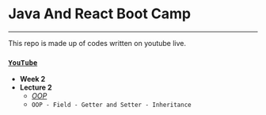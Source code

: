 # Java And React Boot Camp 
---
This repo is made up of codes written on youtube live.

### [`YouTube`](https://www.youtube.com/watch?v=2Vx_Z-5Dr4I&t=4511s)
 - **Week 2**
 - **Lecture 2**
	 - [*OOP*](https://github.com/huseyinidin/KodlamaioJava2022/tree/main/week2/oop1/src/oop1)
	 - `OOP - Field - Getter and Setter - Inheritance`
	